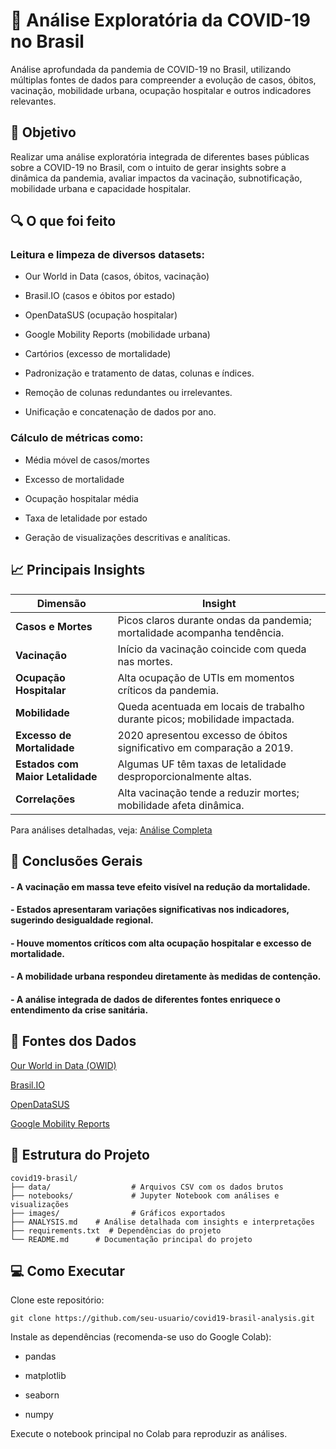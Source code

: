 # 🦠 Análise Exploratória da COVID-19 no Brasil
Análise aprofundada da pandemia de COVID-19 no Brasil, utilizando múltiplas fontes de dados para compreender a evolução de casos, óbitos, vacinação, mobilidade urbana, ocupação hospitalar e outros indicadores relevantes.

## 🎯 Objetivo

Realizar uma análise exploratória integrada de diferentes bases públicas sobre a COVID-19 no Brasil, com o intuito de gerar insights sobre a dinâmica da pandemia, avaliar impactos da vacinação, subnotificação, mobilidade urbana e capacidade hospitalar.

## 🔍 O que foi feito
### Leitura e limpeza de diversos datasets:

- Our World in Data (casos, óbitos, vacinação)

- Brasil.IO (casos e óbitos por estado)

- OpenDataSUS (ocupação hospitalar)

- Google Mobility Reports (mobilidade urbana)

- Cartórios (excesso de mortalidade)

- Padronização e tratamento de datas, colunas e índices.

- Remoção de colunas redundantes ou irrelevantes.

- Unificação e concatenação de dados por ano.

### Cálculo de métricas como:

- Média móvel de casos/mortes

- Excesso de mortalidade

- Ocupação hospitalar média

- Taxa de letalidade por estado

- Geração de visualizações descritivas e analíticas.

## 📈 Principais Insights
| Dimensão              | Insight                                                                 |
|-----------------------|-------------------------------------------------------------------------|
| **Casos e Mortes**    | Picos claros durante ondas da pandemia; mortalidade acompanha tendência.|
| **Vacinação**         | Início da vacinação coincide com queda nas mortes.                      |
| **Ocupação Hospitalar** | Alta ocupação de UTIs em momentos críticos da pandemia.                |
| **Mobilidade**        | Queda acentuada em locais de trabalho durante picos; mobilidade impactada. |
| **Excesso de Mortalidade** | 2020 apresentou excesso de óbitos significativo em comparação a 2019.   |
| **Estados com Maior Letalidade** | Algumas UF têm taxas de letalidade desproporcionalmente altas.        |
| **Correlações**       | Alta vacinação tende a reduzir mortes; mobilidade afeta dinâmica.       |

Para análises detalhadas, veja: [Análise Completa](./ANALYSIS.md)
## 🧠 Conclusões Gerais
#### - A vacinação em massa teve efeito visível na redução da mortalidade.

#### - Estados apresentaram variações significativas nos indicadores, sugerindo desigualdade regional.

#### - Houve momentos críticos com alta ocupação hospitalar e excesso de mortalidade.

#### - A mobilidade urbana respondeu diretamente às medidas de contenção.

#### - A análise integrada de dados de diferentes fontes enriquece o entendimento da crise sanitária.

## 🔗 Fontes dos Dados
[Our World in Data (OWID)](https://github.com/owid/covid-19-data/tree/master/public/data)

[Brasil.IO](https://brasil.io/dataset/covid19)

[OpenDataSUS](https://opendatasus.saude.gov.br/dataset/registro-de-ocupacao-hospitalar-covid-19)

[Google Mobility Reports](https://www.google.com/covid19/mobility/)


## 📁 Estrutura do Projeto
````
covid19-brasil/
├── data/                  # Arquivos CSV com os dados brutos
├── notebooks/             # Jupyter Notebook com análises e visualizações
├── images/                # Gráficos exportados
├── ANALYSIS.md    # Análise detalhada com insights e interpretações
├── requirements.txt  # Dependências do projeto
└── README.md      # Documentação principal do projeto
````
## 💻 Como Executar
Clone este repositório:
````
git clone https://github.com/seu-usuario/covid19-brasil-analysis.git
````
Instale as dependências (recomenda-se uso do Google Colab):

- pandas

- matplotlib

- seaborn

- numpy

Execute o notebook principal no Colab para reproduzir as análises.

